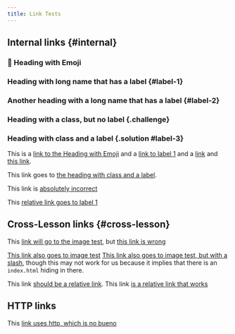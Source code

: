 ```yaml
---
title: Link Tests
---
```


## Internal links {#internal}

### :crystal_ball: Heading with Emoji

### Heading with long name that has a label {#label-1}

### Another heading with a long name that has a label {#label-2}

### Heading with a class, but no label {.challenge}

### Heading with class and a label {.solution #label-3}

This is a [link to the Heading with Emoji](#heading-with-emoji) and a [link to 
label 1](#label-1) and a [link](#label-2) and [this link](#label-2).

This link goes to [the heading with class and a label](#label-3).

This link is [absolutely incorrect](#bad-fragment)

This [relative link goes to label 1][rel-label-1]

## Cross-Lesson links {#cross-lesson}

This [link will go to the image test](image-test.html), but [this link is 
wrong](incorrect-link.html)

[This link also goes to image test](image-test)
[This link also goes to image test, but with a slash](image-test/), though this
may not work for us because it implies that there is an `index.html` hiding in
there.

This link [should be a relative link](rel-image).
This link [is a relative link that works][rel-image]

## HTTP links

This [link uses http, which is no bueno](http://example.com)


[rel-label-1]: #label-1
[rel-image]: image-test.html
